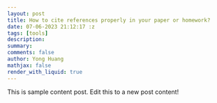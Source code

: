 ```yaml
---
layout: post
title: How to cite references properly in your paper or homework?
date: 07-06-2023 21:12:17 :z
tags: [tools]
description:
summary:
comments: false
author: Yong Huang
mathjax: false
render_with_liquid: true
---
```


This is sample content post.
Edit this to a new post content!
